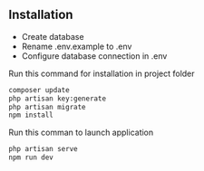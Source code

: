 
## Installation

* Create database
* Rename .env.example to .env
* Configure database connection in .env

Run this command for installation in project folder

```bash
composer update
php artisan key:generate
php artisan migrate
npm install
```

Run this comman to launch application

```bash
php artisan serve
npm run dev
```